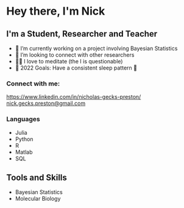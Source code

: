 # Hey there, I'm Nick

## I'm a Student, Researcher and Teacher
- 🌱 I’m currently working on a project involving Bayesian Statistics 
- 👯 I’m looking to connect with other researchers
- 🧘‍♂️ I love to meditate (the I is questionable)
- 🥅 2022 Goals: Have a consistent sleep pattern 🤣

### Connect with me:
https://www.linkedin.com/in/nicholas-gecks-preston/
nick.gecks.preston@gmail.com

### Languages 
- Julia
- Python
- R 
- Matlab
- SQL

## Tools and Skills
- Bayesian Statistics 
- Molecular Biology 
